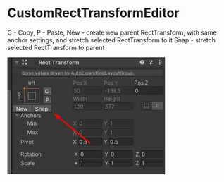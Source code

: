# CustomRectTransformEditor
C - Copy, 
P - Paste,
New - create new parent RectTransform, with same anchor settings, and stretch selected RectTransform to it
Snap - stretch selected RectTransform to parent

![alt text](https://github.com/mitay-walle/CustomRectTransformEditor/blob/main/photo_2021-10-16_14-02-43.jpg?raw=true)
